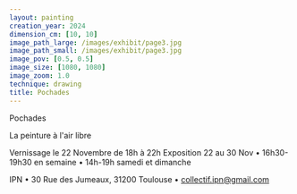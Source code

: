 ```yaml
---
layout: painting
creation_year: 2024
dimension_cm: [10, 10]
image_path_large: /images/exhibit/page3.jpg
image_path_small: /images/exhibit/page3.jpg
image_pov: [0.5, 0.5]
image_size: [1080, 1080]
image_zoom: 1.0
technique: drawing
title: Pochades
---
```


Pochades

La peinture à l'air libre

Vernissage le 22 Novembre de 18h à 22h
Exposition 22 au 30 Nov • 16h30-19h30 en semaine • 14h-19h samedi et dimanche

IPN • 30 Rue des Jumeaux, 31200 Toulouse • collectif.ipn@gmail.com
